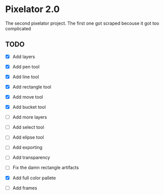 # Pixelator 2.0

The second pixelator project. The first one got scraped becouse it got too complicated

## TODO

- [x] Add layers
- [x] Add pen tool
- [x] Add line tool
- [x] Add rectangle tool
- [x] Add move tool
- [x] Add bucket tool 
- [ ] Add more layers
- [ ] Add select tool
- [ ] Add elipse tool
- [ ] Add exporting
- [ ] Add transparency
- [ ] Fix the damn rectangle artifacts
- [x] Add full color pallete 
- [ ] Add frames

